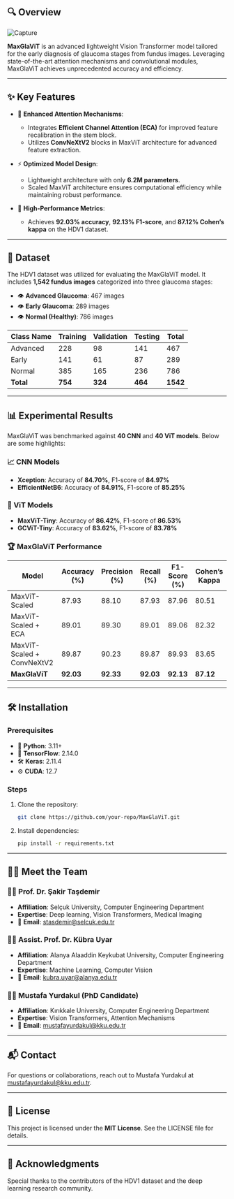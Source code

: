 ## 🔍 Overview
![Capture](https://github.com/user-attachments/assets/48e9dc4b-85b8-495d-9fd3-fa06bff89f28)

**MaxGlaViT** is an advanced lightweight Vision Transformer model tailored for the early diagnosis of glaucoma stages from fundus images. Leveraging state-of-the-art attention mechanisms and convolutional modules, MaxGlaViT achieves unprecedented accuracy and efficiency.

---

## ✨ Key Features

- 🧠 **Enhanced Attention Mechanisms**:
  - Integrates **Efficient Channel Attention (ECA)** for improved feature recalibration in the stem block.
  - Utilizes **ConvNeXtV2** blocks in MaxViT architecture for advanced feature extraction.

- ⚡ **Optimized Model Design**:
  - Lightweight architecture with only **6.2M parameters**.
  - Scaled MaxViT architecture ensures computational efficiency while maintaining robust performance.

- 🎯 **High-Performance Metrics**:
  - Achieves **92.03% accuracy**, **92.13% F1-score**, and **87.12% Cohen’s kappa** on the HDV1 dataset.

---

## 📂 Dataset

The HDV1 dataset was utilized for evaluating the MaxGlaViT model. It includes **1,542 fundus images** categorized into three glaucoma stages:

- 👁️ **Advanced Glaucoma**: 467 images
- 👁️ **Early Glaucoma**: 289 images
- 👁️ **Normal (Healthy)**: 786 images

| **Class Name**  | **Training** | **Validation** | **Testing** | **Total** |
|------------------|--------------|----------------|-------------|-----------|
| Advanced         | 228          | 98             | 141         | 467       |
| Early            | 141          | 61             | 87          | 289       |
| Normal           | 385          | 165            | 236         | 786       |
| **Total**        | **754**      | **324**        | **464**     | **1542**  |

---

## 📊 Experimental Results

MaxGlaViT was benchmarked against **40 CNN** and **40 ViT models**. Below are some highlights:

### 📈 CNN Models

- **Xception**: Accuracy of **84.70%**, F1-score of **84.97%**
- **EfficientNetB6**: Accuracy of **84.91%**, F1-score of **85.25%**

### 🧠 ViT Models

- **MaxViT-Tiny**: Accuracy of **86.42%**, F1-score of **86.53%**
- **GCViT-Tiny**: Accuracy of **83.62%**, F1-score of **83.78%**

### 🏆 MaxGlaViT Performance

| **Model**                      | **Accuracy (%)** | **Precision (%)** | **Recall (%)** | **F1-Score (%)** | **Cohen’s Kappa** |
|--------------------------------|------------------|-------------------|----------------|------------------|-----------------|
| MaxViT-Scaled                 | 87.93            | 88.10             | 87.93          | 87.96            | 80.51           |
| MaxViT-Scaled + ECA           | 89.01            | 89.30             | 89.01          | 89.06            | 82.32           |
| MaxViT-Scaled + ConvNeXtV2    | 89.87            | 90.23             | 89.87          | 89.93            | 83.65           |
| **MaxGlaViT**                 | **92.03**        | **92.33**         | **92.03**      | **92.13**        | **87.12**       |

---

## 🛠️ Installation

### Prerequisites

- 🐍 **Python**: 3.11+
- 🧠 **TensorFlow**: 2.14.0
- 🛠️ **Keras**: 2.11.4
- ⚙️ **CUDA**: 12.7

### Steps

1. Clone the repository:
   ```bash
   git clone https://github.com/your-repo/MaxGlaViT.git
   ```
2. Install dependencies:
   ```bash
   pip install -r requirements.txt
   ```

---

## 🧑‍💻 Meet the Team

### 👨‍🏫 Prof. Dr. Şakir Taşdemir
- **Affiliation**: Selçuk University, Computer Engineering Department
- **Expertise**: Deep learning, Vision Transformers, Medical Imaging
- 📧 **Email**: [stasdemir@selcuk.edu.tr](mailto:stasdemir@selcuk.edu.tr)

### 👩‍🏫 Assist. Prof. Dr. Kübra Uyar
- **Affiliation**: Alanya Alaaddin Keykubat University, Computer Engineering Department
- **Expertise**: Machine Learning, Computer Vision
- 📧 **Email**: [kubra.uyar@alanya.edu.tr](mailto:kubra.uyar@alanya.edu.tr)

### 👨‍🎓 Mustafa Yurdakul (PhD Candidate)
- **Affiliation**: Kırıkkale University, Computer Engineering Department
- **Expertise**: Vision Transformers, Attention Mechanisms
- 📧 **Email**: [mustafayurdakul@kku.edu.tr](mailto:mustafayurdakul@kku.edu.tr)

---

## 📬 Contact

For questions or collaborations, reach out to Mustafa Yurdakul at [mustafayurdakul@kku.edu.tr](mailto:mustafayurdakul@kku.edu.tr).

---

## 📝 License

This project is licensed under the **MIT License**. See the LICENSE file for details.

---

## 🤝 Acknowledgments

Special thanks to the contributors of the HDV1 dataset and the deep learning research community.

